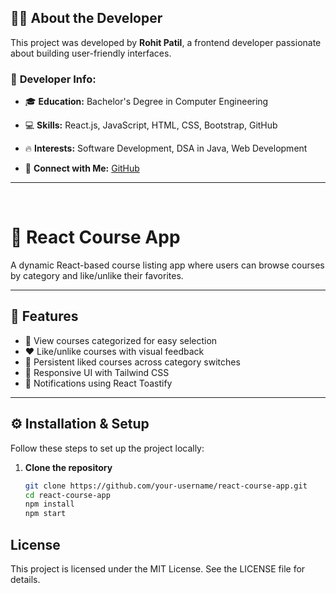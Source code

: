 
## 👨‍💻 About the Developer  

This project was developed by **Rohit Patil**, a frontend developer passionate about building user-friendly interfaces.  

### 🔹 **Developer Info:**  
- 🎓 **Education:** Bachelor's Degree in Computer Engineering  
- 💻 **Skills:** React.js, JavaScript, HTML, CSS, Bootstrap, GitHub  

- 🔥 **Interests:** Software Development, DSA in Java, Web Development  
- 🤝 **Connect with Me:** [GitHub](https://github.com/Hyper-RP) 
---
<br>

# 📌 React Course App

A dynamic React-based course listing app where users can browse courses by category and like/unlike their favorites.

---

## 🚀 Features  
- 📂 View courses categorized for easy selection  
- ❤️ Like/unlike courses with visual feedback  
- 🔄 Persistent liked courses across category switches  
- 🎨 Responsive UI with Tailwind CSS  
- 🔔 Notifications using React Toastify  

---


## ⚙️ Installation & Setup  
Follow these steps to set up the project locally:  


1. **Clone the repository**  
   ```bash
   git clone https://github.com/your-username/react-course-app.git
   cd react-course-app
   npm install
   npm start

## License
This project is licensed under the MIT License. See the LICENSE file for details.
